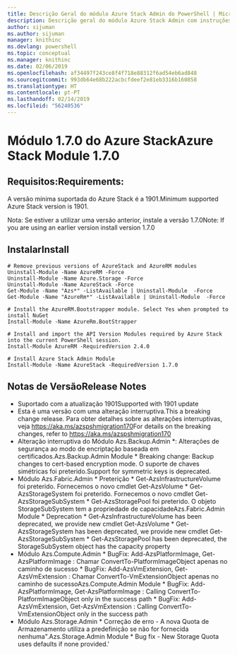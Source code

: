 ```yaml
---
title: Descrição Geral do módulo Azure Stack Admin do PowerShell | Microsoft Docs
description: Descrição geral do módulo Azure Stack Admin com instruções para instalação e configuração.
author: sijuman
ms.author: sijuman
manager: knithinc
ms.devlang: powershell
ms.topic: conceptual
ms.manager: knithinc
ms.date: 02/06/2019
ms.openlocfilehash: af34497f243ce8f4f718e88312f6ad54eb6ad848
ms.sourcegitcommit: 993db64e68b222acbcfdeef2e81eb3316b160858
ms.translationtype: HT
ms.contentlocale: pt-PT
ms.lasthandoff: 02/14/2019
ms.locfileid: "56240536"
---
```

# <a name="azure-stack-module-170"></a><span data-ttu-id="f116c-103">Módulo 1.7.0 do Azure Stack</span><span class="sxs-lookup"><span data-stu-id="f116c-103">Azure Stack Module 1.7.0</span></span>

## <a name="requirements"></a><span data-ttu-id="f116c-104">Requisitos:</span><span class="sxs-lookup"><span data-stu-id="f116c-104">Requirements:</span></span>
<span data-ttu-id="f116c-105">A versão mínima suportada do Azure Stack é a 1901.</span><span class="sxs-lookup"><span data-stu-id="f116c-105">Minimum supported Azure Stack version is 1901.</span></span>

<span data-ttu-id="f116c-106">Nota: Se estiver a utilizar uma versão anterior, instale a versão 1.7.0</span><span class="sxs-lookup"><span data-stu-id="f116c-106">Note: If you are using an earlier version install version 1.7.0</span></span>

## <a name="install"></a><span data-ttu-id="f116c-107">Instalar</span><span class="sxs-lookup"><span data-stu-id="f116c-107">Install</span></span>
```
# Remove previous versions of AzureStack and AzureRM modules
Uninstall-Module -Name AzureRM -Force
Uninstall-Module -Name Azure.Storage -Force
Uninstall-Module -Name AzureStack -Force
Get-Module -Name "Azs*" -ListAvailable | Uninstall-Module  -Force 
Get-Module -Name "AzureRm*" -ListAvailable | Uninstall-Module  -Force

# Install the AzureRM.Bootstrapper module. Select Yes when prompted to install NuGet
Install-Module -Name AzureRm.BootStrapper

# Install and import the API Version Modules required by Azure Stack into the current PowerShell session.
Install-Module AzureRM -RequiredVersion 2.4.0

# Install Azure Stack Admin Module
Install-Module -Name AzureStack -RequiredVersion 1.7.0
```
## <a name="release-notes"></a><span data-ttu-id="f116c-108">Notas de Versão</span><span class="sxs-lookup"><span data-stu-id="f116c-108">Release Notes</span></span>
* <span data-ttu-id="f116c-109">Suportado com a atualização 1901</span><span class="sxs-lookup"><span data-stu-id="f116c-109">Supported with 1901 update</span></span>
* <span data-ttu-id="f116c-110">Esta é uma versão com uma alteração interruptiva.</span><span class="sxs-lookup"><span data-stu-id="f116c-110">This a breaking change release.</span></span> <span data-ttu-id="f116c-111">Para obter detalhes sobre as alterações interruptivas, veja https://aka.ms/azspshmigration170</span><span class="sxs-lookup"><span data-stu-id="f116c-111">For details on the breaking changes, refer to https://aka.ms/azspshmigration170</span></span>
* <span data-ttu-id="f116c-112">Alteração interruptiva do Módulo Azs.Backup.Admin \*: Alterações de segurança ao modo de encriptação baseada em certificados.</span><span class="sxs-lookup"><span data-stu-id="f116c-112">Azs.Backup.Admin Module \* Breaking change: Backup changes to cert-based encryption mode.</span></span> <span data-ttu-id="f116c-113">O suporte de chaves simétricas foi preterido.</span><span class="sxs-lookup"><span data-stu-id="f116c-113">Support for symmetric keys is deprecated.</span></span>
* <span data-ttu-id="f116c-114">Módulo Azs.Fabric.Admin       \* Preterição           \* Get-AzsInfrastructureVolume foi preterido. Fornecemos o novo cmdlet Get-AzsVolume           \* Get-AzsStorageSystem foi preterido. Fornecemos o novo cmdlet Get-AzsStorageSubSystem           \* Get-AzsStoragePool foi preterido. O objeto StorageSubSystem tem a propriedade de capacidade</span><span class="sxs-lookup"><span data-stu-id="f116c-114">Azs.Fabric.Admin Module       \* Deprecation           \* Get-AzsInfrastructureVolume has been deprecated, we provide new cmdlet Get-AzsVolume           \* Get-AzsStorageSystem has been deprecated, we provide new cmdlet Get-AzsStorageSubSystem           \* Get-AzsStoragePool has been deprecated, the StorageSubSystem object has the capacity property</span></span>
* <span data-ttu-id="f116c-115">Módulo Azs.Compute.Admin           \* BugFix: Add-AzsPlatformImage, Get-AzsPlatformImage : Chamar ConvertTo-PlatformImageObject apenas no caminho de sucesso           \* BugFix: Add-AzsVmExtension, Get-AzsVmExtension : Chamar ConvertTo-VmExtensionObject apenas no caminho de sucesso</span><span class="sxs-lookup"><span data-stu-id="f116c-115">Azs.Compute.Admin Module           \* BugFix: Add-AzsPlatformImage, Get-AzsPlatformImage : Calling ConvertTo-PlatformImageObject only in the success path           \* BugFix: Add-AzsVmExtension, Get-AzsVmExtension : Calling ConvertTo-VmExtensionObject only in the success path</span></span>
* <span data-ttu-id="f116c-116">Módulo Azs.Storage.Admin           \* Correção de erro - A nova Quota de Armazenamento utiliza a predefinição se não for fornecida nenhuma".</span><span class="sxs-lookup"><span data-stu-id="f116c-116">Azs.Storage.Admin Module           \* Bug fix - New Storage Quota uses defaults if none provided.'</span></span>

